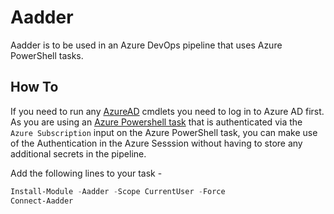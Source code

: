 # Aadder

Aadder is to be used in an Azure DevOps pipeline that uses Azure PowerShell tasks.

## How To

If you need to run any [AzureAD](https://docs.microsoft.com/en-us/powershell/module/azuread/?view=azureadps-2.0) cmdlets you need to log in to Azure AD first. As you are using an [Azure Powershell task](https://docs.microsoft.com/en-us/azure/devops/pipelines/tasks/deploy/azure-powershell?view=azure-devops) that is authenticated via the ```Azure Subscription``` input on the Azure PowerShell task, you can make use of the Authentication in the Azure Sesssion without having to store any additional secrets in the pipeline.

Add the following lines to your task - 
```powershell
Install-Module -Aadder -Scope CurrentUser -Force 
Connect-Aadder
```